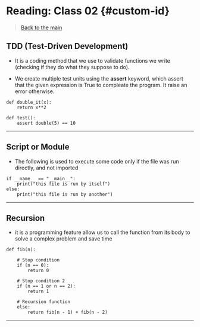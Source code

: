 # Reading: Class 02 {#custom-id}

> [Back to the main](./README.md)

## TDD (Test-Driven Development)

- It is a coding method that we use to validate functions we write (checking if they do what they suppose to do).

- We create multiple test units using the **assert** keyword, which assert that the given expression is True to compleate the program. It raise an error otherwise.

```
def double_it(x):
    return x**2

def test():
    assert double(5) == 10
```

---

## Script or Module

- The following is used to execute some code only if the file was run directly, and not imported

```
if __name__ == "__main__":
    print("this file is run by itself")
else:
    print("this file is run by another")
```

---

## Recursion 

- it is a programming feature allow us to call the function from its body to solve a complex problem and save time

```
def fib(n):
 
    # Stop condition
    if (n == 0):
        return 0
 
    # Stop condition 2
    if (n == 1 or n == 2):
        return 1
 
    # Recursion function
    else:
        return fib(n - 1) + fib(n - 2)
```

---
